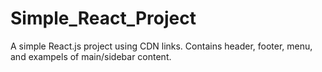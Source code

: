# Simple_React_Project
A simple React.js project using CDN links. Contains header, footer, menu, and exampels of main/sidebar content.
